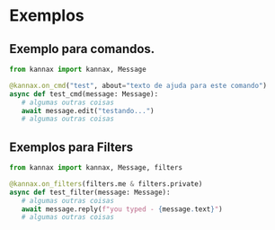 # Exemplos

## Exemplo para comandos. <a id="example-command"></a>

```python
from kannax import kannax, Message

@kannax.on_cmd("test", about="texto de ajuda para este comando")
async def test_cmd(message: Message):
   # algumas outras coisas
   await message.edit("testando...")
   # algumas outras coisas
```

## Exemplos para Filters <a id="example-filter"></a>

```python
from kannax import kannax, Message, filters

@kannax.on_filters(filters.me & filters.private)
async def test_filter(message: Message):
   # algumas outras coisas
   await message.reply(f"you typed - {message.text}")
   # algumas outras coisas
```

